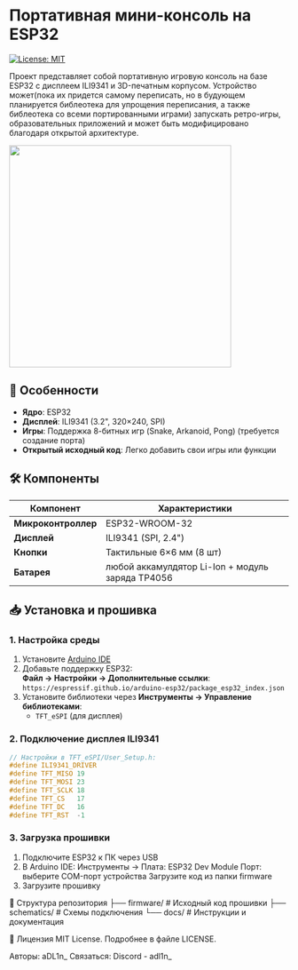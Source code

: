 
# Портативная мини-консоль на ESP32

[![License: MIT](https://img.shields.io/badge/License-MIT-yellow.svg)](https://opensource.org/licenses/MIT)

Проект представляет собой портативную игровую консоль на базе ESP32 с дисплеем ILI9341 и 3D-печатным корпусом. Устройство может(пока их придется самому переписать, но в будующем планируется библеотека для упрощения переписания, а также библеотека со всеми портированными играми) запускать ретро-игры, образовательных приложений и может быть модифицировано благодаря открытой архитектуре.

<img src="images/preview.jpg" width="400">

## 📌 Особенности
- **Ядро**: ESP32 
- **Дисплей**: ILI9341 (3.2", 320×240, SPI)
- **Игры**: Поддержка 8-битных игр (Snake, Arkanoid, Pong) (требуется создание порта)
- **Открытый исходный код**: Легко добавить свои игры или функции

## 🛠️ Компоненты
| Компонент          | Характеристики                          |
|---------------------|-----------------------------------------|
| **Микроконтроллер** | ESP32-WROOM-32                          |
| **Дисплей**         | ILI9341 (SPI, 2.4")                     |
| **Кнопки**          | Тактильные 6×6 мм (8 шт)                |
| **Батарея**         | любой аккамулдятор Li-Ion + модуль заряда TP4056   |

## 📥 Установка и прошивка

### 1. Настройка среды
1. Установите [Arduino IDE](https://www.arduino.cc/)
2. Добавьте поддержку ESP32:  
   **Файл → Настройки → Дополнительные ссылки**:  
   `https://espressif.github.io/arduino-esp32/package_esp32_index.json`
3. Установите библиотеки через **Инструменты → Управление библиотеками**:
   - `TFT_eSPI` (для дисплея)

### 2. Подключение дисплея ILI9341
```cpp
// Настройки в TFT_eSPI/User_Setup.h:
#define ILI9341_DRIVER
#define TFT_MISO 19
#define TFT_MOSI 23
#define TFT_SCLK 18
#define TFT_CS   17
#define TFT_DC   16
#define TFT_RST  -1
```

### 3. Загрузка прошивки
1. Подключите ESP32 к ПК через USB
2. В Arduino IDE:
	Инструменты → Плата: ESP32 Dev Module
	Порт: выберите COM-порт устройства
	Загрузите код из папки firmware
3. Загрузите прошивку


📂 Структура репозитория
├── firmware/       # Исходный код прошивки
├── schematics/    # Схемы подключения
└── docs/          # Инструкции и документация

📜 Лицензия
MIT License. Подробнее в файле LICENSE.

Авторы: aDL1n_
Связаться: Discord - adl1n_

